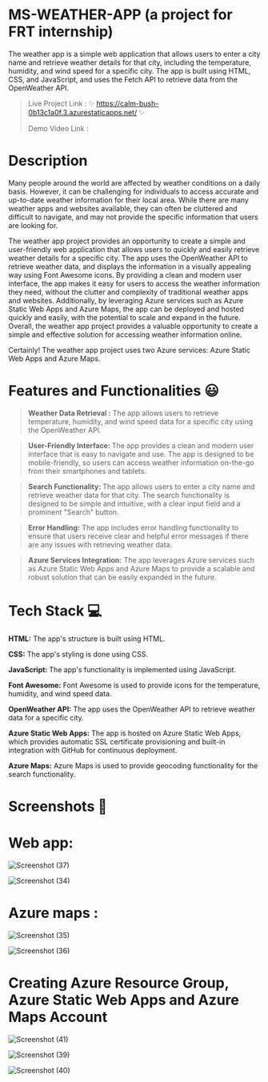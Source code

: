 # MS-WEATHER-APP  (a project for FRT internship)

The weather app is a simple web application that allows users to enter a city name and retrieve weather details for that city, including the temperature, humidity, and wind speed for a specific city. 
The app is built using HTML, CSS, and JavaScript, and uses the Fetch API to retrieve data from the OpenWeather API. 

> Live Project Link : ✨ https://calm-bush-0b13c1a0f.3.azurestaticapps.net/ ✨
>
> Demo Video Link :

# Description

 Many people around the world are affected by weather conditions on a daily basis. However, it can be challenging for individuals to access accurate and up-to-date weather information for their local area. While there are many weather apps and websites available, they can often be cluttered and difficult to navigate, and may not provide the specific information that users are looking for.
 
 The weather app project provides an opportunity to create a simple and user-friendly web application that allows users to quickly and easily retrieve weather details for a specific city. The app uses the OpenWeather API to retrieve weather data, and displays the information in a visually appealing way using Font Awesome icons. By providing a clean and modern user interface, the app makes it easy for users to access the weather information they need, without the clutter and complexity of traditional weather apps and websites. Additionally, by leveraging Azure services such as Azure Static Web Apps and Azure Maps, the app can be deployed and hosted quickly and easily, with the potential to scale and expand in the future. Overall, the weather app project provides a valuable opportunity to create a simple and effective solution for accessing weather information online.
 
 Certainly!  The weather app project uses two Azure services: Azure Static Web Apps and Azure Maps.
 
 # Features and Functionalities 😃

> <b>  Weather Data Retrieval :</b>  The app allows users to retrieve temperature, humidity, and wind speed data for a specific city using the OpenWeather API.

> <b> User-Friendly Interface: </b> The app provides a clean and modern user interface that is easy to navigate and use. The app is designed to be mobile-friendly, so users can access weather information on-the-go from their smartphones and tablets.

> <b> Search Functionality: </b> The app allows users to enter a city name and retrieve weather data for that city. The search functionality is designed to be simple and intuitive, with a clear input field and a prominent "Search" button.
 
> <b> Error Handling:</b>  The app includes error handling functionality to ensure that users receive clear and helpful error messages if there are any issues with retrieving weather data.

> <b> Azure Services Integration:</b>  The app leverages Azure services such as Azure Static Web Apps and Azure Maps to provide a scalable and robust solution that can be easily expanded in the future. 

# Tech Stack 💻
<b> HTML:</b> The app's structure is built using HTML.

<b> CSS:</b> The app's styling is done using CSS.

<b> JavaScript: </b>The app's functionality is implemented using JavaScript.

<b>Font Awesome:</b> Font Awesome is used to provide icons for the temperature, humidity, and wind speed data.

<b>OpenWeather API:</b> The app uses the OpenWeather API to retrieve weather data for a specific city.

<b>Azure Static Web Apps:</b> The app is hosted on Azure Static Web Apps, which provides automatic SSL certificate provisioning and built-in integration with GitHub for continuous deployment.

<b>Azure Maps:</b> Azure Maps is used to provide geocoding functionality for the search functionality.

# Screenshots 📸
# Web app:
![Screenshot (37)](https://user-images.githubusercontent.com/125504054/231598068-b0ae7395-e8fd-4c35-89ef-e81fdfcfe6b8.png)

![Screenshot (34)](https://user-images.githubusercontent.com/125504054/231598263-3110f246-3328-4991-9784-536ce92fd6c6.png)

# Azure maps :
![Screenshot (35)](https://user-images.githubusercontent.com/125504054/231598673-9e9c2d98-50ad-40f7-ace9-bb844f57b37e.png)

![Screenshot (36)](https://user-images.githubusercontent.com/125504054/231598465-7c9fb8c1-eb81-4775-81e9-74c60c8973fa.png)

# Creating Azure Resource Group, Azure Static Web Apps and Azure Maps Account

![Screenshot (41)](https://user-images.githubusercontent.com/125504054/231608580-4ee40841-5faa-4dd0-bceb-56dd561b8651.png)


![Screenshot (39)](https://user-images.githubusercontent.com/125504054/231608603-74456ae9-ef6d-4220-84aa-0b1fa4500a0a.png)


![Screenshot (40)](https://user-images.githubusercontent.com/125504054/231608615-756c83c6-4575-493a-a37e-d31ff8b20c88.png)



